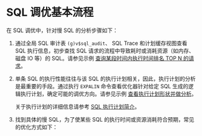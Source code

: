 SQL 调优基本流程 
===============================



在 SQL 调优中，针对慢 SQL 的分析步骤如下：

1. 通过全局 SQL 审计表 `(g)v$sql_audit`、 SQL Trace 和计划缓存视图查看 SQL 执行信息，初步查找 SQL 请求的流程中导致耗时或消耗资源（如内存、磁盘 IO 等）的 SQL。请参见示例 [查询某段时间内执行时间排名 TOP N 的请求](3.monitor-the-sql-execution-performance/4.examples-of-sql-performance-analysis/8.find-the-top-n-queries-with-the-longest-execution-time-within-a-specified-period.md)。

   

2. 单条 SQL 的执行性能往往与该 SQL 的执行计划相关，因此，执行计划的分析是最重要的手段。通过执行 `EXPALIN` 命令查看优化器针对给定 SQL 生成的逻辑执行计划，确定可能的调优方向。请参见示例 [查看执行计划形状并做分析](3.monitor-the-sql-execution-performance/4.examples-of-sql-performance-analysis/3.view-the-shape-of-an-execution-plan-and-analyze-the-plan.md)。

   关于执行计划的详细信息请参考 [SQL 执行计划简介](../2.sql-execution-plan/1.introduction-to-sql-execution-plan.md)。
   

3. 找到具体的慢 SQL，为了使某些 SQL 的执行时间或资源消耗符合预期，常见的优化方式如下：

   








